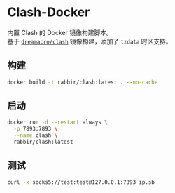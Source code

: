 # Clash-Docker
内置 Clash 的 Docker 镜像构建脚本。  
基于 [`dreamacro/clash`](https://hub.docker.com/r/dreamacro/clash) 镜像构建，添加了 `tzdata` 时区支持。

## 构建
```bash
docker build -t rabbir/clash:latest . --no-cache
```

## 启动
```bash
docker run -d --restart always \
  -p 7893:7893 \
  --name clash \
  rabbir/clash:latest
```

## 测试
```bash
curl -x socks5://test:test@127.0.0.1:7893 ip.sb
```